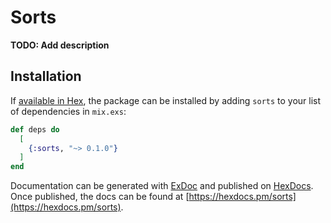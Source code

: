 # Sorts

**TODO: Add description**

## Installation

If [available in Hex](https://hex.pm/docs/publish), the package can be installed
by adding `sorts` to your list of dependencies in `mix.exs`:

```elixir
def deps do
  [
    {:sorts, "~> 0.1.0"}
  ]
end
```

Documentation can be generated with [ExDoc](https://github.com/elixir-lang/ex_doc)
and published on [HexDocs](https://hexdocs.pm). Once published, the docs can
be found at [https://hexdocs.pm/sorts](https://hexdocs.pm/sorts).

